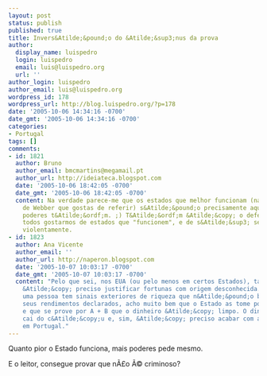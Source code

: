 ```yaml
---
layout: post
status: publish
published: true
title: Invers&Atilde;&pound;o do &Atilde;&sup3;nus da prova
author:
  display_name: luispedro
  login: luispedro
  email: luis@luispedro.org
  url: ''
author_login: luispedro
author_email: luis@luispedro.org
wordpress_id: 178
wordpress_url: http://blog.luispedro.org/?p=178
date: '2005-10-06 14:34:16 -0700'
date_gmt: '2005-10-06 14:34:16 -0700'
categories:
- Portugal
tags: []
comments:
- id: 1821
  author: Bruno
  author_email: bmcmartins@megamail.pt
  author_url: http://ideiateca.blogspot.com
  date: '2005-10-06 18:42:05 -0700'
  date_gmt: '2005-10-06 18:42:05 -0700'
  content: Na verdade parece-me que os estados que melhor funcionam (na defini&Atilde;&sect;&Atilde;&pound;o
    de Webber que gostas de referir) s&Atilde;&pound;o precisamente aqueles que mais
    poderes t&Atilde;&ordf;m. ;) T&Atilde;&ordf;m &Atilde;&copy; o defeito de nem
    todos gostarmos de estados que "funcionem", e de s&Atilde;&sup3; se poderem mudar
    violentamente.
- id: 1823
  author: Ana Vicente
  author_email: ''
  author_url: http://naperon.blogspot.com
  date: '2005-10-07 10:03:17 -0700'
  date_gmt: '2005-10-07 10:03:17 -0700'
  content: "Pelo que sei, nos EUA (ou pelo menos em certos Estados), tamb&Atilde;&copy;m
    &Atilde;&copy; preciso justificar fortunas com origem desconhecida.\r\nSim, se
    uma pessoa tem sinais exteriores de riqueza que n&Atilde;&pound;o batam com os
    seus rendimentos declarados, acho muito bem que o Estado as tome por culpadas
    e que se prove por A + B que o dinheiro &Atilde;&copy; limpo. O dinheiro n&Atilde;&pound;o
    cai do c&Atilde;&copy;u e, sim, &Atilde;&copy; preciso acabar com a corrup&Atilde;&sect;&Atilde;&pound;o
    em Portugal."
---
```

<p>Quanto pior o Estado funciona, mais poderes pede mesmo.</p>
<p>E o leitor, consegue provar que n&Atilde;&pound;o &Atilde;&copy; criminoso?</p>
